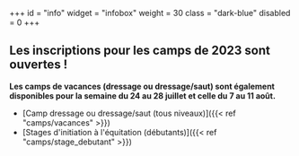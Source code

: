 +++
id = "info"
widget = "infobox"
weight = 30
class = "dark-blue"
disabled = 0
+++
## Les inscriptions pour les camps de 2023 sont ouvertes&nbsp;!

**Les camps de vacances (dressage ou dressage/saut) sont également disponibles pour la semaine du 24 au 28 juillet et celle du 7 au 11 août.**

* [Camp dressage ou dressage/saut (tous niveaux)]({{< ref "camps/vacances" >}})
* [Stages d'initiation à l'équitation (débutants)]({{< ref "camps/stage_debutant" >}})

<br>
